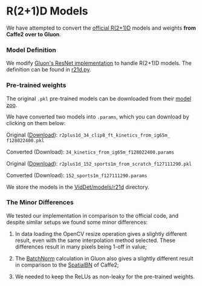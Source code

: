 # R(2+1)D Models
We have attempted to convert the [official R(2+1)D](https://github.com/facebookresearch/VMZ)
 models and weights **from Caffe2 over to Gluon**.

### Model Definition
We modify [Gluon's ResNet implementation](https://github.com/apache/incubator-mxnet/blob/master/python/mxnet/gluon/model_zoo/vision/resnet.py) 
to handle R(2+1)D models. The definition can 
be found in [r21d.py](r21d.py).

### Pre-trained weights
The original `.pkl` pre-trained models can be downloaded from their 
[model zoo](https://github.com/facebookresearch/VMZ/blob/master/tutorials/model_zoo.md).

We have converted two models into `.params`, which you can download by clicking on them below:

Original ([Download](https://www.dropbox.com/s/p81twy88kwrrcop/r2plus1d_34_clip8_ft_kinetics_from_ig65m_%20f128022400.pkl?dl=0)): 
`r2plus1d_34_clip8_ft_kinetics_from_ig65m_ f128022400.pkl` 

Converted (Download): `34_kinetics_from_ig65m_f128022400.params`


Original ([Download](https://www.dropbox.com/s/w5cdqeyqukuaqt7/r2plus1d_152_sports1m_from_scratch_f127111290.pkl?dl=0)): 
`r2plus1d_152_sports1m_from_scratch_f127111290.pkl` 

Converted (Download): `152_sports1m_f127111290.params`


We store the models in the [VidDet/models/r21d](../../../r21d) directory.

### The Minor Differences
We tested our implementation in comparison to the official code, and despite similar setups 
we found some minor differences:
1. In data loading the OpenCV resize operation gives a slightly different result, even with 
the same interpolation method selected. These differences result in many pixels being 1-off 
in value;

2. The [BatchNorm](https://beta.mxnet.io/api/gluon/_autogen/mxnet.gluon.nn.BatchNorm.html) 
calculation in Gluon also gives a slightly different result in comparison to the 
[SpatialBN](https://caffe2.ai/docs/operators-catalogue.html#spatialbn) of Caffe2;

3. We needed to keep the ReLUs as non-leaky for the pre-trained weights.
